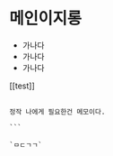 # 메인이지롱

+ 가나다
+ 가나다
+ 가나다

[[test]]

`````블로그도 해보고, 워드프레스도 해보고, 위키도 봐 봤지만...

정작 나에게 필요한건 메모이다.

```

`ㅁㄷㄱㄱ`


